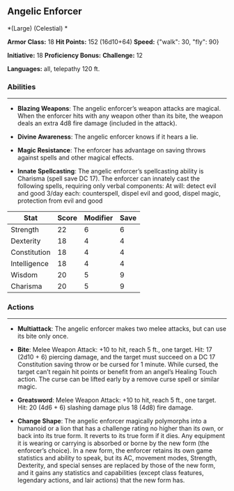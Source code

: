 ## Angelic Enforcer
*(Large) (Celestial) *

**Armor Class:** 18
**Hit Points:** 152 (16d10+64)
**Speed:** {"walk": 30, "fly": 90}

**Initiative:** 18
**Proficiency Bonus:**
**Challenge:** 12

**Languages:** all, telepathy 120 ft.

### Abilities
 --- 
- **Blazing Weapons**: The angelic enforcer’s weapon attacks are magical. When the enforcer hits with any weapon other than its bite, the weapon deals an extra 4d8 fire damage (included in the attack).

- **Divine Awareness**: The angelic enforcer knows if it hears a lie.

- **Magic Resistance**: The enforcer has advantage on saving throws against spells and other magical effects.

- **Innate Spellcasting**: The angelic enforcer’s spellcasting ability is Charisma (spell save DC 17). The enforcer can innately cast the following spells, requiring only verbal components:
At will: detect evil and good
3/day each: counterspell, dispel evil and good, dispel magic, protection from evil and good



| Stat | Score | Modifier | Save |
| ---- | ---- | ---- | ---- |
| Strength | 22 | 6 | 6 |
| Dexterity | 18 | 4 | 4 |
| Constitution | 18 | 4 | 4 |
| Intelligence | 18 | 4 | 4 |
| Wisdom | 20 | 5 | 9 |
| Charisma | 20 | 5 | 9 |

### Actions
 --- 
- **Multiattack**: The angelic enforcer makes two melee attacks, but can use its bite only once.

- **Bite**: Melee Weapon Attack: +10 to hit, reach 5 ft., one target. Hit: 17 (2d10 + 6) piercing damage, and the target must succeed on a DC 17 Constitution saving throw or be cursed for 1 minute. While cursed, the target can’t regain hit points or benefit from an angel’s Healing Touch action. The curse can be lifted early by a remove curse spell or similar magic.

- **Greatsword**: Melee Weapon Attack: +10 to hit, reach 5 ft., one target. Hit: 20 (4d6 + 6) slashing damage plus 18 (4d8) fire damage.

- **Change Shape**: The angelic enforcer magically polymorphs into a humanoid or a lion that has a challenge rating no higher than its own, or back into its true form. It reverts to its true form if it dies. Any equipment it is wearing or carrying is absorbed or borne by the new form (the enforcer’s choice). In a new form, the enforcer retains its own game statistics and ability to speak, but its AC, movement modes, Strength, Dexterity, and special senses are replaced by those of the new form, and it gains any statistics and capabilities (except class features, legendary actions, and lair actions) that the new form has.

